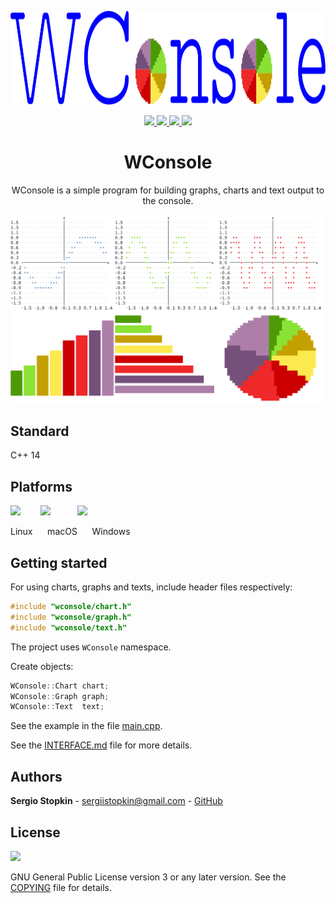 <p align="center">
    <a href="https://github.com/SergioStopkin/WConsole">
        <img height=150 src="./doc/img/img-logo.svg"></img>
    </a>
</p>

<p align="center">
    <a href="https://travis-ci.org/SergioStopkin/WConsole">
        <img src="https://img.shields.io/travis/SergioStopkin/WConsole.svg?style=flat-square&label=gcc/clang">
    </a>
    <a href="https://ci.appveyor.com/project/SergioStopkin/WConsole">
        <img src="https://img.shields.io/appveyor/ci/SergioStopkin/WConsole.svg?style=flat-square&logo=appveyor&label=msvc">
    </a>
    <a href="https://github.com/SergioStopkin/WConsole/blob/master/COPYING">
        <img src="https://img.shields.io/github/license/SergioStopkin/Wconsole.svg?style=flat-square"/>
    </a>
    <a href="https://github.com/SergioStopkin/WConsole/archive/master.zip">
        <img src="https://img.shields.io/github/repo-size/sergiostopkin/wconsole.svg?style=flat-square"/>
    </a>
</p>

<h1 align="center">WConsole</h1>

<p align="center">
    WConsole is a simple program for building graphs, charts and text output to the console.
</p>

![](./doc/img/img_readme.png?raw=true)

## Standard

C++ 14

## Platforms

<img height=48 src="https://upload.wikimedia.org/wikipedia/commons/3/3c/TuxFlat.svg"> &nbsp;&nbsp;&nbsp;&nbsp;&nbsp;&nbsp; <img height=43 src="https://upload.wikimedia.org/wikipedia/commons/d/df/Apple-Apple.svg"> &nbsp;&nbsp;&nbsp;&nbsp;&nbsp;&nbsp;&nbsp;&nbsp;&nbsp; <img height=40 src="https://upload.wikimedia.org/wikipedia/commons/thumb/5/5f/Windows_logo_-_2012.svg/1024px-Windows_logo_-_2012.svg.png">

Linux &nbsp;&nbsp;&nbsp;&nbsp; macOS &nbsp;&nbsp;&nbsp;&nbsp; Windows

## Getting started

For using charts, graphs and texts, include header files respectively:

```cpp
#include "wconsole/chart.h"
#include "wconsole/graph.h"
#include "wconsole/text.h"
```
The project uses `WConsole` namespace.

Create objects:

```cpp
WConsole::Chart chart;
WConsole::Graph graph;
WConsole::Text  text;
```

See the example in the file [main.cpp](./src/main.cpp).

See the [INTERFACE.md](./doc/INTERFACE.md) file for more details.

## Authors

**Sergio Stopkin** - <sergiistopkin@gmail.com> -  [GitHub](https://github.com/SergioStopkin)

## License

<img src="https://upload.wikimedia.org/wikipedia/commons/9/93/GPLv3_Logo.svg" height=80></img>

GNU General Public License version 3 or any later version. See the [COPYING](./COPYING) file for details.

